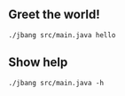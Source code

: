 ## Greet the world!

```shell script
./jbang src/main.java hello
```

## Show help

```shell script
./jbang src/main.java -h
```
